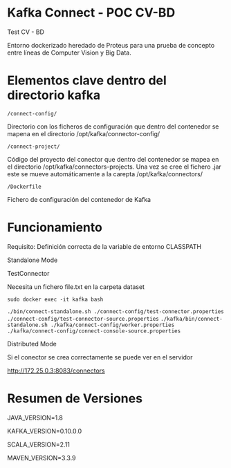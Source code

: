 # Kafka Connect - POC  CV-BD

Test CV - BD

Entorno dockerizado heredado de Proteus para una prueba de concepto entre líneas de Computer Vision y Big Data.

# Elementos clave dentro del directorio kafka

``` /connect-config/ ```

Directorio con los ficheros de configuración que dentro del contenedor se mapena en el directorio /opt/kafka/connector-config/

``` /connect-project/ ```

Código del proyecto del conector que dentro del contenedor se mapea en el directorio /opt/kafka/connectors-projects. Una vez se cree el fichero .jar este se mueve automáticamente a la carepta /opt/kafka/connectors/ 

``` /Dockerfile ```

Fichero de configuración del contenedor de Kafka

# Funcionamiento

Requisito: Definición correcta de la variable de entorno CLASSPATH

Standalone Mode

TestConnector

Necesita un fichero file.txt en la carpeta dataset

``` sudo docker exec -it kafka bash ```

``` ./bin/connect-standalone.sh ./connect-config/test-connector.properties ./connect-config/test-connector-source.properties ```
``` ./kafka/bin/connect-standalone.sh ./kafka/connect-config/worker.properties ./kafka/connect-config/connect-console-source.properties ```


Distributed Mode



Si el conector se crea correctamente se puede ver en el servidor

http://172.25.0.3:8083/connectors


# Resumen de Versiones

JAVA_VERSION=1.8

KAFKA_VERSION=0.10.0.0

SCALA_VERSION=2.11

MAVEN_VERSION=3.3.9
